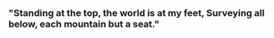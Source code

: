 ##  
### "Standing at the top, the world is at my feet, Surveying all below, each mountain but a seat."
<!--
### 我愿用我半生年华 陪你去看祭晚霞✨
## 

![](http://github-profile-summary-cards.vercel.app/api/cards/profile-details?username=msskx&theme=solarized_dark)

![](http://github-profile-summary-cards.vercel.app/api/cards/repos-per-language?username=msskx&theme=solarized_dark)

![](http://github-profile-summary-cards.vercel.app/api/cards/most-commit-language?username=msskx&theme=solarized_dark)

![](http://github-profile-summary-cards.vercel.app/api/cards/stats?username=msskx&theme=solarized_dark)

![](http://github-profile-summary-cards.vercel.app/api/cards/productive-time?username=msskx&theme=solarized_dark&utcOffset=8)

**msskx/msskx** is a ✨ _special_ ✨ repository because its `README.md` (this file) appears on your GitHub profile.

Here are some ideas to get you started:

- 🔭 I’m currently working on ...
- 🌱 I’m currently learning ...
- 👯 I’m looking to collaborate on ...
- 🤔 I’m looking for help with ...
- 💬 Ask me about ...
- 📫 How to reach me: ...
- 😄 Pronouns: ...
- ⚡ Fun fact: ...
-->
